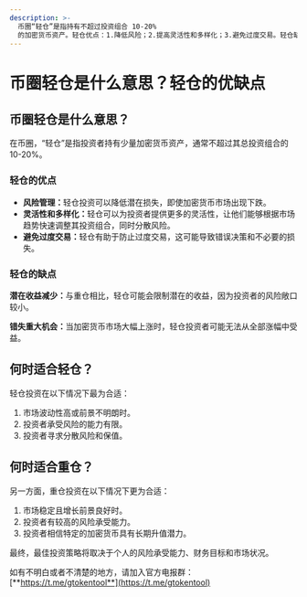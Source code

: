 ```yaml
---
description: >-
  币圈“轻仓”是指持有不超过投资组合 10-20%
  的加密货币资产。轻仓优点：1.降低风险；2.提高灵活性和多样化；3.避免过度交易。轻仓缺点：1.减少潜在收益；2.错失重大机会。
---
```


# 币圈轻仓是什么意思？轻仓的优缺点

## 币圈轻仓是什么意思？

在币圈，“轻仓”是指投资者持有少量加密货币资产，通常不超过其总投资组合的 10-20%。

### 轻仓的优点

* **风险管理：**&#x8F7B;仓投资可以降低潜在损失，即使加密货币市场出现下跌。
* **灵活性和多样化：**&#x8F7B;仓可以为投资者提供更多的灵活性，让他们能够根据市场趋势快速调整其投资组合，同时分散风险。
* **避免过度交易：**&#x8F7B;仓有助于防止过度交易，这可能导致错误决策和不必要的损失。

### 轻仓的缺点

**潜在收益减少：**&#x4E0E;重仓相比，轻仓可能会限制潜在的收益，因为投资者的风险敞口较小。

**错失重大机会：**&#x5F53;加密货币市场大幅上涨时，轻仓投资者可能无法从全部涨幅中受益。

## 何时适合轻仓？

轻仓投资在以下情况下最为合适：

1. 市场波动性高或前景不明朗时。
2. 投资者承受风险的能力有限。
3. 投资者寻求分散风险和保值。

## 何时适合重仓？

另一方面，重仓投资在以下情况下更为合适：

1. 市场稳定且增长前景良好时。
2. 投资者有较高的风险承受能力。
3. 投资者相信特定的加密货币具有长期升值潜力。

最终，最佳投资策略将取决于个人的风险承受能力、财务目标和市场状况。

如有不明白或者不清楚的地方，请加入官方电报群：[**https://t.me/gtokentool**](https://t.me/gtokentool)
